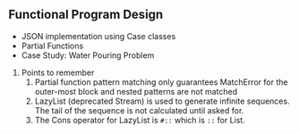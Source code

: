 ## Functional Program Design

- JSON implementation using Case classes
- Partial Functions
- Case Study: Water Pouring Problem

1. Points to remember
    1. Partial function pattern matching only guarantees MatchError for the outer-most block and nested patterns are not
       matched
    2. LazyList (deprecated Stream) is used to generate infinite sequences. The tail of the sequence is not calculated
       until asked for.
   3. The Cons operator for LazyList is `#::` which is `::` for List.